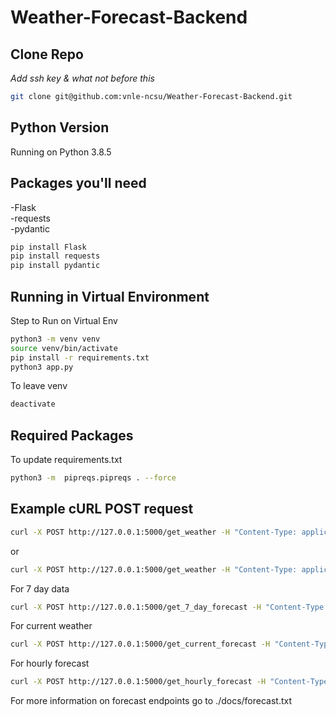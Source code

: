 # Weather-Forecast-Backend

## Clone Repo

_Add ssh key & what not before this_

```bash
git clone git@github.com:vnle-ncsu/Weather-Forecast-Backend.git
```

## Python Version

Running on Python 3.8.5

## Packages you'll need

-Flask \
-requests \
-pydantic

```bash
pip install Flask
pip install requests
pip install pydantic
```

## Running in Virtual Environment

Step to Run on Virtual Env

```bash
python3 -m venv venv
source venv/bin/activate
pip install -r requirements.txt
python3 app.py
```

To leave venv

```bash
deactivate
```

## Required Packages

To update requirements.txt

```bash
python3 -m  pipreqs.pipreqs . --force
```

## Example cURL POST request

```bash
curl -X POST http://127.0.0.1:5000/get_weather -H "Content-Type: application/json" -d '{"zipcode": "78758", "date": "2024-06-27"}'
```

or

```bash
curl -X POST http://127.0.0.1:5000/get_weather -H "Content-Type: application/json" -d '{"zipcode": "78758"}'
```

For 7 day data

```bash
curl -X POST http://127.0.0.1:5000/get_7_day_forecast -H "Content-Type: application/json" -d '{"zipcode": "78758"}'
```

For current weather

```bash
curl -X POST http://127.0.0.1:5000/get_current_forecast -H "Content-Type: application/json" -d '{"zipcode": "78758"}'
```

For hourly forecast

```bash
curl -X POST http://127.0.0.1:5000/get_hourly_forecast -H "Content-Type: application/json" -d '{"zipcode": "78758"}'
```

For more information on forecast endpoints go to ./docs/forecast.txt
